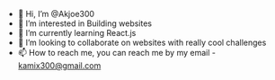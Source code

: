 - 👋 Hi, I’m @Akjoe300
- 👀 I’m interested in Building websites 
- 🌱 I’m currently learning React.js
- 💞️ I’m looking to collaborate on websites with really cool challenges 
- 📫 How to reach me, you can reach me by my email - kamix300@gmail.com

<!---
Akjoe300/Akjoe300 is a ✨ special ✨ repository because its `README.md` (this file) appears on your GitHub profile.
You can click the Preview link to take a look at your changes.
--->
